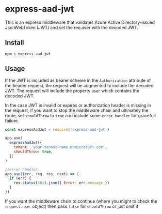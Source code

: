 # express-aad-jwt

This is an express middleware that validates Azure Active Directory-issued JsonWebToken (JWT) and set the req.user with the decoded JWT.

## Install

```
npm i express-aad-jwt
```

## Usage

If the JWT is included as bearer scheme in the `Authorization` attribute of the header request, the request will be augmented to include the decoded JWT. The request will include the property `user` which contains the decoded JWT.

In the case JWT is invalid or expires or authorization header is missing in the request, if you want to stop the middleware chain and ultimately the route, set `shouldThrow` to `true` and include some `error handler` for gracefull failure.

```javascript
const expressAadJwt = require('express-aad-jwt')

app.use(
  expressAadJwt({
    tenant: 'your-tenant-name.onmicrosoft.com',
    shouldThrow: true,
  })
)

//error handler
app.use((err, req, res, next) => {
  if (err) {
    res.status(401).json({ Error: err.message })
  }
})
```

If you want the middleware chain to continue (where you might to check the `request.user` object) then pass `false` for `shouldThrow` or just omit it
